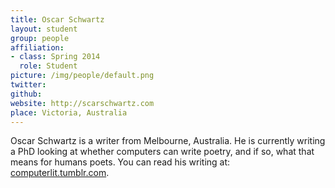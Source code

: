 ```yaml
---
title: Oscar Schwartz
layout: student
group: people
affiliation:
- class: Spring 2014
  role: Student
picture: /img/people/default.png
twitter:
github:
website: http://scarschwartz.com
place: Victoria, Australia
---
```

Oscar Schwartz is a writer from Melbourne, Australia. He is currently writing a PhD looking at whether computers can write poetry, and if so, what that means for humans poets. You can read his writing at: [computerlit.tumblr.com](http://www.computerlit.tumblr.com).
